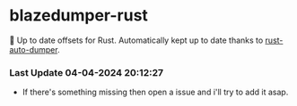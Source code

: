 # blazedumper-rust

🚀 Up to date offsets for Rust. Automatically kept up to date thanks to [rust-auto-dumper](https://github.com/Akandesh/rust-auto-dumper).


### Last Update 04-04-2024 20:12:27
- If there's something missing then open a issue and i'll try to add it asap.
